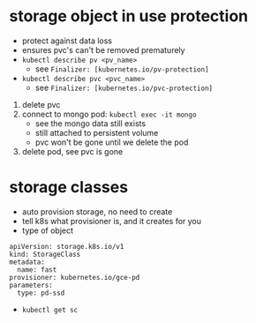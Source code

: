 # storage object in use protection
- protect against data loss
- ensures pvc's can't be removed prematurely
- `kubectl describe pv <pv_name>`
    - see `Finalizer: [kubernetes.io/pv-protection]`
- `kubectl describe pvc <pvc_name>`
    - see `Finalizer: [kubernetes.io/pvc-protection]`
1. delete pvc
2. connect to mongo pod: `kubectl exec -it mongo`
    - see the mongo data still exists
    - still attached to persistent volume
    - pvc won't be gone until we delete the pod
3. delete pod, see pvc is gone

# storage classes
- auto provision storage, no need to create
- tell k8s what provisioner is, and it creates for you
- type of object
```
apiVersion: storage.k8s.io/v1
kind: StorageClass
metadata:
  name: fast
provisioner: kubernetes.io/gce-pd
parameters:
  type: pd-ssd
```
- `kubectl get sc`
